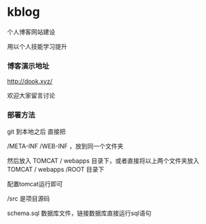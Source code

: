 # kblog

个人博客网站建设

用以个人技能学习提升

### 博客演示地址

  http://dook.xyz/
  
  欢迎大家留言讨论

### 部署方法

git 到本地之后 直接把

/META-INF
/WEB-INF
，放到同一个文件夹

然后放入 TOMCAT / webapps 目录下，或者直接将以上两个文件夹放入 TOMCAT / webapps /ROOT 目录下

配置tomcat运行即可

/src 是项目源码

schema.sql 数据库文件，链接数据库直接运行sql语句
